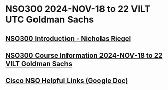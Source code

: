 # NSO300 2024-NOV-18 to 22 VILT UTC Goldman Sachs
## [NSO300 Introduction - Nicholas Riegel](https://docs.google.com/presentation/d/1s_gWLKYSq7JMcweBPaNbFPy1UOf5FpjoFrMcv0WEAjM/edit?usp=sharing)

## [NSO300 Course Information 2024-NOV-18 to 22 VILT Goldman Sachs](https://docs.google.com/spreadsheets/d/1m19YzXfUr5cQ7tARyMxNZjE2O6rSpypWM5MLSYOu7lM/edit?usp=sharing)

## [Cisco NSO Helpful Links (Google Doc)](https://docs.google.com/document/d/1dTGRx88uR-L1Ivlynb-9a4cDjnyS_0-wYkltnnT7f0I/edit?usp=sharing)

<!-- ## [Mid Course Feedback NSO201 2024-SEP-30 to OCT-3 VILT CDT (Google Form)](https://forms.gle/ejibNHPLZk2ynLdh8)

<!-- Comment -->
